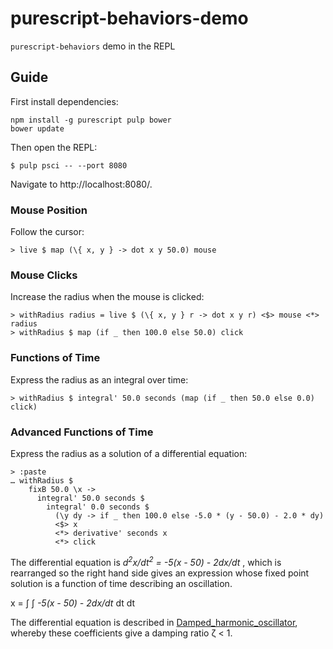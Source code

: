 # purescript-behaviors-demo

`purescript-behaviors` demo in the REPL

## Guide

First install dependencies:

```
npm install -g purescript pulp bower
bower update
```

Then open the REPL:

```
$ pulp psci -- --port 8080
```

Navigate to http://localhost:8080/.

### Mouse Position

Follow the cursor:

```
> live $ map (\{ x, y } -> dot x y 50.0) mouse
```

### Mouse Clicks

Increase the radius when the mouse is clicked:

```
> withRadius radius = live $ (\{ x, y } r -> dot x y r) <$> mouse <*> radius
> withRadius $ map (if _ then 100.0 else 50.0) click
```

### Functions of Time

Express the radius as an integral over time:

```
> withRadius $ integral' 50.0 seconds (map (if _ then 50.0 else 0.0) click)
```

### Advanced Functions of Time

Express the radius as a solution of a differential equation:

```
> :paste
… withRadius $ 
    fixB 50.0 \x ->  
      integral' 50.0 seconds $  
        integral' 0.0 seconds $  
          (\y dy -> if _ then 100.0 else -5.0 * (y - 50.0) - 2.0 * dy)  
          <$> x  
          <*> derivative' seconds x  
          <*> click 
```
The differential equation is _d<sup>2</sup>x/dt<sup>2</sup> = -5(x - 50) - 2dx/dt_
,  which is rearranged so the right hand side gives an expression whose fixed point solution is a function of time describing an oscillation.

x = ∫ ∫  _-5(x - 50) - 2dx/dt_ dt dt

The differential equation is described in [Damped_harmonic_oscillator](https://en.wikipedia.org/wiki/Harmonic_oscillator#Damped_harmonic_oscillator), whereby these coefficients give a damping ratio ζ < 1. 
